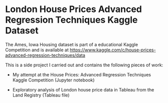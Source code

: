  # London House Prices Advanced Regression Techniques Kaggle Dataset 

The Ames, Iowa Housing dataset is part of a educational Kaggle Competition and is available at https://www.kaggle.com/c/house-prices-advanced-regression-techniques/data

This is a side project I carried out and contains the following pieces of work: 

* My attempt at the House Prices: Advanced Regression Techniques Kaggle Competition (Jupyter notebook)

* Exploratory analysis of London house price data in Tableau from the Land Registry (Tableau file)
